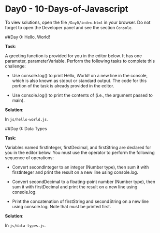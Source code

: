 # Day0 - 10-Days-of-Javascript

To view solutions, open the file `/Day0/index.html` in your browser.
Do not forget to open the Developer panel and see the section `Console`.

##Day 0: Hello, World!

**Task**:

A greeting function is provided for you in the editor below. 
It has one parameter, parameterVariable. 
Perform the following tasks to complete this challenge:

* Use console.log() to print Hello, World! on a new line in the console,
     which is also known as stdout or standard output. The code for this portion of the task is already provided 
     in the editor.
     
* Use console.log() to print the contents of (i.e., the argument passed to main).


**Solution**:

In `js/hello-world.js`.

##Day 0: Data Types

**Task**:

Variables named firstInteger, firstDecimal, and firstString are declared for you in the editor below.
You must use the operator to perform the following sequence of operations:

* Convert secondInteger to an integer (Number type), then sum it with firstInteger and print the result on 
a new line using console.log.

* Convert secondDecimal to a floating-point number (Number type), then sum it with firstDecimal and print the
 result on a new line using console.log.
 
* Print the concatenation of firstString and secondString on a new line using console.log. Note that must be
 printed first.

**Solution**:

In `js/data-types.js`.
